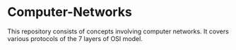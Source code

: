# Computer-Networks
This repository consists of concepts involving computer networks. It covers various protocols of the 7 layers of OSI model.
